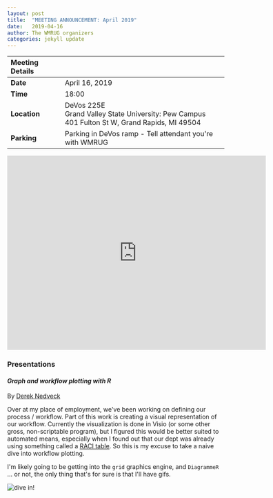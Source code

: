 ```yaml
---
layout: post
title:  "MEETING ANNOUNCEMENT: April 2019"
date:   2019-04-16
author: The WMRUG organizers
categories: jekyll update
---
```


| Meeting Details           ||
|:-----------|:--------------|
|**Date**    |April 16, 2019 |
|**Time**    |18:00          |
|**Location**|DeVos 225E<br>Grand Valley State University: Pew Campus<br>401 Fulton St W, Grand Rapids, MI 49504|
|**Parking** |Parking in DeVos ramp - Tell attendant you're with WMRUG|

<iframe src="https://www.google.com/maps/embed?pb=!1m18!1m12!1m3!1d2919.6694818617298!2d-85.68195459790934!3d42.96416909777801!2m3!1f0!2f0!3f0!3m2!1i1024!2i768!4f13.1!3m3!1m2!1s0x0%3A0x0!2zNDLCsDU3JzUwLjMiTiA4NcKwNDAnNDcuOSJX!5e0!3m2!1sen!2sus!4v1521903747307" width="600" height="450" frameborder="0" style="border:0" allowfullscreen></iframe>

### Presentations

#### *Graph and workflow plotting with R*

By [Derek Nedveck](http://dnedveck.com)

Over at my place of employment, we've been working on defining our process / workflow. Part of this work is creating a visual representation of our workflow. Currently the visualization is done in Visio (or some other gross, non-scriptable program), but I figured this would be better suited to automated means, especially when I found out that our dept was already using something called a [RACI table](https://en.wikipedia.org/wiki/Responsibility_assignment_matrix). So this is my excuse to take a naive dive into workflow plotting.

I'm likely going to be getting into the `grid` graphics engine, and `DiagrammeR` ... or not, the only thing that's for sure is that I'll have gifs. 

![dive in!](https://media1.tenor.com/images/7bdb6c810161d825e50fb0c3fd7fa283/tenor.gif)

 
